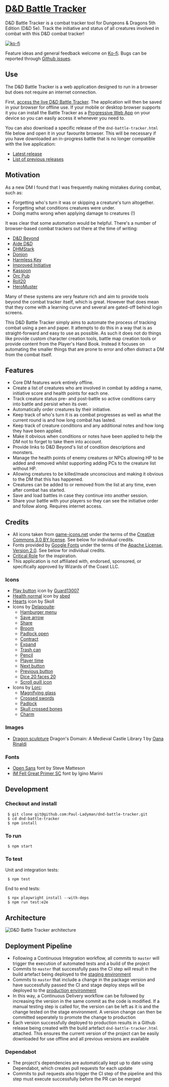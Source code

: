 # [D&D Battle Tracker](http://dndbattletracker.com/)

D&D Battle Tracker is a combat tracker tool for Dungeons & Dragons 5th Edition (D&D 5e). Track the initiative and status of all creatures involved in combat with this D&D combat tracker!

[![ko-fi](https://ko-fi.com/img/githubbutton_sm.svg)](https://ko-fi.com/R5R12KANF)

Feature ideas and general feedback welcome on [Ko-fi](https://ko-fi.com/paulbod). Bugs can be reported through [Github issues](https://github.com/Paul-Ladyman/dnd-battle-tracker/issues/new).

## Use

The D&D Battle Tracker is a web application designed to run in a browser but does not require an internet connection.

First, [access the live D&D Battle Tracker](http://dndbattletracker.com/). The application will then be saved in your browser for offline use. If your mobile or desktop browser supports it you can install the Battle Tracker as a [Progressive Web App](https://support.google.com/chrome/answer/9658361?hl=en-GB&co=GENIE.Platform%3DDesktop) on your device so you can easily access it whenever you need to.

You can also download a specific release of the `dnd-battle-tracker.html` file below and open it in your favourite browser. This will be necessary if you have downloaded an in-progress battle that is no longer compatible with the live application:

* [Latest release](https://github.com/Paul-Ladyman/dnd-battle-tracker/releases/latest)
* [List of previous releases](https://github.com/Paul-Ladyman/dnd-battle-tracker/releases)

## Motivation

As a new DM I found that I was frequently making mistakes during combat, such as:

* Forgetting who's turn it was or skipping a creature's turn altogether.
* Forgetting what conditions creatures were under.
* Doing maths wrong when applying damage to creatures (!)

It was clear that some automation would be helpful. There's a number of browser-based combat trackers out there at the time of writing:

* [D&D Beyond](https://www.dndbeyond.com/combat-tracker)
* [Aide D&D](https://www.aidedd.org/dnd-tracker/index.php?l=1)
* [DHMStark](http://dhmstark.co.uk/rpgs/encounter-tracker/)
* [Donjon](https://donjon.bin.sh/5e/initiative/)
* [Harmless Key](https://harmlesskey.com/)
* [Improved Initiative](https://www.improved-initiative.com/)
* [Kassoon](https://www.kassoon.com/dnd/combat-tracker/)
* [Orc Pub](https://www.orcpub2.com/)
* [Roll20](https://app.roll20.net/sessions/new)
* [HeroMuster](https://encounters.heromuster.com/)

Many of these systems are very feature rich and aim to provide tools beyond the combat tracker itself, which is great. However that does mean that they come with a learning curve and several are gated-off behind login screens.

This D&D Battle Tracker simply aims to automate the process of tracking combat using a pen and paper. It attempts to do this in a way that is as straight-forward and easy to use as possible. As such it does not do things like provide custom character creation tools, battle map creation tools or provide content from the Player's Hand Book. Instead it focuses on automating the smaller things that are prone to error and often distract a DM from the combat itself.

## Features

* Core DM features work entirely offline.
* Create a list of creatures who are involved in combat by adding a name, initiative score and health points for each one.
* Track creature status pre- and post-battle so active conditions carry into battle and persist when its over.
* Automatically order creatures by their initiative.
* Keep track of who's turn it is as combat progresses as well as what the current round is and how long combat has lasted.
* Keep track of creature conditions and any additional notes and how long they have been applied.
* Make it obvious when conditions or notes have been applied to help the DM not to forget to take them into account.
* Provide links to D&D Beyond's list of condition descriptions and monsters.
* Manage the health points of enemy creatures or NPCs allowing HP to be added and removed whilst supporting adding PCs to the creature list without HP.
* Allowing creatures to be killed/made unconscious and making it obvious to the DM that this has happened.
* Creatures can be added to or removed from the list at any time, even after combat has started.
* Save and load battles in case they continue into another session.
* Share your battle with your players so they can see the initiative order and follow along. Requires internet access.

## Credits

* All icons taken from [game-icons.net](https://game-icons.net/) under the terms of the [Creative Commons 3.0 BY license](https://creativecommons.org/licenses/by/3.0/). See below for individual credits.
* Fonts provided by [Google Fonts](https://fonts.google.com/) under the terms of the [Apache License, Version 2.0](http://www.apache.org/licenses/LICENSE-2.0). See below for individual credits.
* [Critical Role](https://www.youtube.com/channel/UCpXBGqwsBkpvcYjsJBQ7LEQ) for the inspiration.
* This application is not affiliated with, endorsed, sponsored, or specifically approved by Wizards of the Coast LLC.

### Icons

* [Play button](https://game-icons.net/1x1/guard13007/play-button.html) icon by [Guard13007](https://guard13007.com/)
* [Health normal](https://game-icons.net/1x1/sbed/health-normal.html) icon by [sbed](https://opengameart.org/content/95-game-icons)
* [Hearts](https://game-icons.net/1x1/skoll/hearts.html) icon by Skoll
* Icons by [Delapouite](https://delapouite.com/):
  * [Hamburger menu](https://game-icons.net/1x1/delapouite/hamburger-menu.html)
  * [Save arrow](https://game-icons.net/1x1/delapouite/save-arrow.html)
  * [Share](https://game-icons.net/1x1/delapouite/share.html)
  * [Broom](https://game-icons.net/1x1/delapouite/broom.html)
  * [Padlock open](https://game-icons.net/1x1/delapouite/padlock-open.html)
  * [Contract](https://game-icons.net/1x1/delapouite/contract.html)
  * [Expand](https://game-icons.net/1x1/delapouite/expand.html)
  * [Trash can](https://game-icons.net/1x1/delapouite/trash-can.html)
  * [Pencil](https://game-icons.net/1x1/delapouite/pencil.html)
  * [Player time](https://game-icons.net/1x1/delapouite/player-time.html)
  * [Next button](https://game-icons.net/1x1/delapouite/next-button.html)
  * [Previous button](https://game-icons.net/1x1/delapouite/previous-button.html)
  * [Dice 20 faces 20](https://game-icons.net/1x1/delapouite/dice-twenty-faces-twenty.html)
  * [Scroll quill icon](https://game-icons.net/1x1/delapouite/scroll-quill.html)
* Icons by [Lorc](http://lorcblog.blogspot.com/):
  * [Magnifying glass](https://game-icons.net/1x1/lorc/magnifying-glass.html)
  * [Crossed swords](https://game-icons.net/1x1/lorc/crossed-swords.html)
  * [Padlock](https://game-icons.net/1x1/lorc/padlock.html)
  * [Skull crossed bones](https://game-icons.net/1x1/lorc/skull-crossed-bones.html)
  * [Charm](https://game-icons.net/1x1/lorc/charm.html)


### Images

* [Dragon sculpture](https://www.artstation.com/artwork/VyrVER) Dragon's Domain: A Medieval Castle Library 1 by [Oana Rinaldi](https://www.artstation.com/oanarinaldi)

### Fonts

* [Open Sans](https://fonts.google.com/specimen/Open+Sans) font by Steve Matteson
* [IM Fell Great Primer SC](https://fonts.google.com/specimen/IM+Fell+Great+Primer+SC) font by Igino Marini

## Development

### Checkout and install

     $ git clone git@github.com:Paul-Ladyman/dnd-battle-tracker.git
     $ cd dnd-battle-tracker
     $ npm install

### To run

     $ npm start

### To test

Unit and integration tests:

     $ npm test

End to end tests:

     $ npx playwright install --with-deps
     $ npm run test:e2e

## Architecture

![D&D Battle Tracker architecture](architecture.png)

## Deployment Pipeline

- Following a Continuous Integration workflow, all commits to `master` will trigger the execution of automated tests and a build of the project
- Commits to `master` that successfully pass the CI step will result in the build artefact being deployed to the [staging environment](https://github.com/Paul-Ladyman/dnd-battle-tracker/deployments/activity_log?environment=staging)
- Commits to `master` that include a change in the package version and have successfully passed the CI and stage deploy steps will be deployed to the [production environment](https://github.com/Paul-Ladyman/dnd-battle-tracker/deployments/activity_log?environment=production)
- In this way, a Continuous Delivery workflow can be followed by increasing the version in the same commit as the code is modified. If a manual testing step is called for, the version can be left as it is and the change tested on the stage environment. A version change can then be committed seperately to promote the change to production
- Each version successfully deployed to production results in a Github release being created with the build artefact `dnd-battle-tracker.html` attached. This ensures the current version of the project can be easily downloaded for use offline and all previous versions are available

### Dependabot

- The project's dependencies are automatically kept up to date using Dependabot, which creates pull requests for each update
- Commits to pull requests also trigger the CI step of the pipeline and this step must execute successfully before the PR can be merged